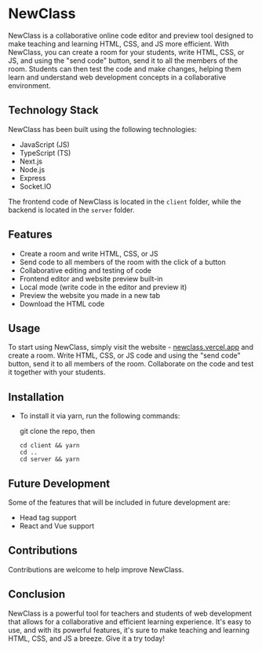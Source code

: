 # NewClass

NewClass is a collaborative online code editor and preview tool designed to make teaching and learning HTML, CSS, and JS more efficient. With NewClass, you can create a room for your students, write HTML, CSS, or JS, and using the "send code" button, send it to all the members of the room. Students can then test the code and make changes, helping them learn and understand web development concepts in a collaborative environment.

## Technology Stack

NewClass has been built using the following technologies:

- JavaScript (JS)
- TypeScript (TS)
- Next.js
- Node.js
- Express
- Socket.IO

The frontend code of NewClass is located in the `client` folder, while the backend is located in the `server` folder.

## Features

- Create a room and write HTML, CSS, or JS
- Send code to all members of the room with the click of a button
- Collaborative editing and testing of code
- Frontend editor and website preview built-in
- Local mode (write code in the editor and preview it)
- Preview the website you made in a new tab
- Download the HTML code

## Usage

To start using NewClass, simply visit the website - [newclass.vercel.app](https://newclass.vercel.app/) and create a room. Write HTML, CSS, or JS code and using the "send code" button, send it to all members of the room. Collaborate on the code and test it together with your students.

## Installation

- To install it via yarn, run the following commands:

    git clone the repo, then
    ```
    cd client && yarn
    cd ..
    cd server && yarn
    ```

## Future Development

Some of the features that will be included in future development are:

- Head tag support
- React and Vue support

## Contributions

Contributions are welcome to help improve NewClass.

## Conclusion

NewClass is a powerful tool for teachers and students of web development that allows for a collaborative and efficient learning experience. It's easy to use, and with its powerful features, it's sure to make teaching and learning HTML, CSS, and JS a breeze. Give it a try today!
